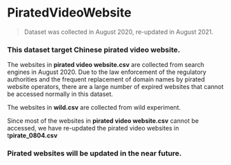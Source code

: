 # PiratedVideoWebsite
> Dataset was collected in August 2020, re-updated in August 2021.
### This dataset target Chinese pirated video website.

The websites in **pirated video website.csv** are collected from search engines in August 2020. Due to the law enforcement of the regulatory authorities and the frequent replacement of domain names by pirated website operators, there are a large number of expired websites that cannot be accessed normally in this dataset.

The websites in **wild.csv** are collected from wild experiment.

Since most of the websites in **pirated video website.csv** cannot be accessed, we have re-updated the pirated video websites in t**pirate_0804.csv** 

### Pirated websites will be updated in the near future.
